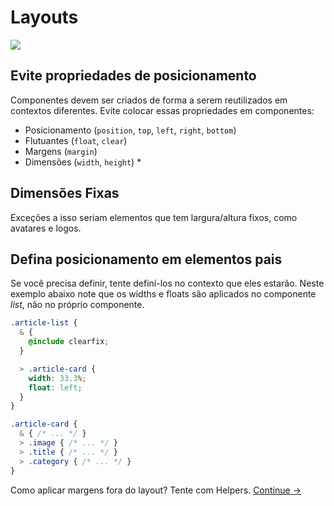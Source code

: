 # Layouts

![](images/layouts.png)

## Evite propriedades de posicionamento
Componentes devem ser criados de forma a serem reutilizados em contextos diferentes. Evite colocar essas propriedades em componentes:

  * Posicionamento (`position`, `top`, `left`, `right`, `bottom`)
  * Flutuantes (`float`, `clear`)
  * Margens (`margin`)
  * Dimensões (`width`, `height`) *

## Dimensões Fixas

Exceções a isso seriam elementos que tem largura/altura fixos, como avatares e logos.

## Defina posicionamento em elementos pais

Se você precisa definir, tente definí-los no contexto que eles estarão. Neste exemplo abaixo note que os widths e floats são aplicados no componente *list*, não no próprio componente.

  ```css
  .article-list {
    & {
      @include clearfix;
    }

    > .article-card {
      width: 33.3%;
      float: left;
    }
  }

  .article-card {
    & { /* ... */ }
    > .image { /* ... */ }
    > .title { /* ... */ }
    > .category { /* ... */ }
  }
  ```

Como aplicar margens fora do layout? Tente com Helpers.
[Continue →](helpers.md)
<!-- {p:.pull-box} -->
